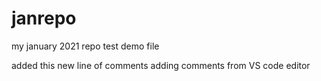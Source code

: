 # janrepo
my january 2021 repo
test demo file

added this new line of comments
adding comments from VS code editor
